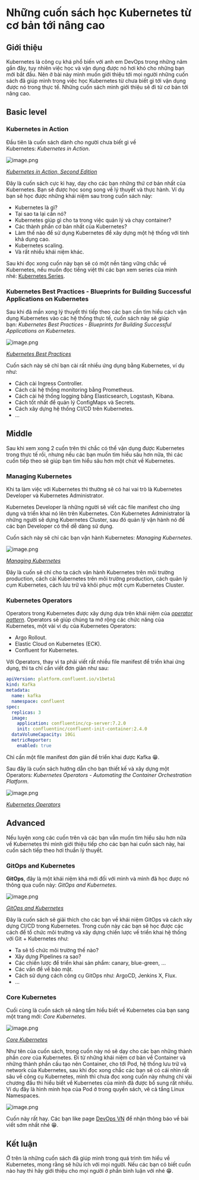 # Những cuốn sách học Kubernetes từ cơ bản tới nâng cao

## Giới thiệu

Kubernetes là công cụ khá phổ biến với anh em DevOps trong những năm gần đây, tuy nhiên việc học và vận dụng được nó hơi khó cho những bạn mới bắt đầu. Nên ở bài này mình muốn giới thiệu tới mọi người những cuốn sách đã giúp mình trong việc học Kubernetes từ chưa biết gì tới vận dụng được nó trong thực tế. Những cuốn sách mình giới thiệu sẽ đi từ cơ bản tới nâng cao.

## Basic level

### Kubernetes in Action

Đầu tiên là cuốn sách dành cho người chưa biết gì về Kubernetes: _Kubernetes in Action_.

![image.png](https://images.viblo.asia/c14ae7a0-c8d3-41b4-a004-96368ecdfb3e.png)

_[Kubernetes in Action, Second Edition](https://www.manning.com/books/kubernetes-in-action-second-edition)_

Đây là cuốn sách cực kì hay, dạy cho các bạn những thứ cơ bản nhất của Kubernetes. Bạn sẽ được học song song về lý thuyết và thực hành. Ví dụ bạn sẽ học được những khái niệm sau trong cuốn sách này:

- Kubernetes là gì?
- Tại sao ta lại cần nó?
- Kubernetes giúp gì cho ta trong việc quản lý và chạy container?
- Các thành phần cơ bản nhất của Kubernetes?
- Làm thế nào để sử dụng Kubernetes để xây dựng một hệ thống với tính khả dụng cao.
- Kubernetes scaling.
- Và rất nhiều khái niệm khác.

Sau khi đọc xong cuốn này bạn sẽ có một nền tảng vững chắc về Kubernetes, nếu muốn đọc tiếng việt thì các bạn xem series của mình nhé: [Kubernetes Series](https://viblo.asia/s/kubernetes-series-bq5QL8QGlD8).

### Kubernetes Best Practices - Blueprints for Building Successful Applications on Kubernetes

Sau khi đã mần xong lý thuyết thì tiếp theo các bạn cần tìm hiểu cách vận dụng Kubernetes vào các hệ thống thực tế, cuốn sách này sẽ giúp bạn: _Kubernetes Best Practices - Blueprints for Building Successful Applications on Kubernetes_.

![image.png](https://images.viblo.asia/47a9fa76-28ac-4595-8c5d-2bee20ce7ea7.png)

_[Kubernetes Best Practices](https://www.oreilly.com/library/view/kubernetes-best-practices/9781492056461)_

Cuốn sách này sẽ chỉ bạn cài rất nhiều ứng dụng bằng Kubernetes, ví dụ như:

- Cách cài Ingress Controller.
- Cách cài hệ thống monitoring bằng Prometheus.
- Cách cài hệ thống logging bằng Elasticsearch, Logstash, Kibana.
- Cách tốt nhất để quản lý ConfigMaps và Secrets.
- Cách xây dựng hệ thống CI/CD trên Kubernetes.
- ...

## Middle

Sau khi xem xong 2 cuốn trên thì chắc có thể vận dụng được Kubernetes trong thực tế rồi, nhưng nếu các bạn muốn tìm hiểu sâu hơn nữa, thì các cuốn tiếp theo sẽ giúp bạn tìm hiểu sâu hơn một chút về Kubernetes.

### Managing Kubernetes

Khi ta làm việc với Kubernetes thì thường sẽ có hai vai trò là Kubernetes Developer và Kubernetes Administrator.

Kubernetes Developer là những người sẽ viết các file manifest cho ứng dụng và triển khai nó lên trên Kubernetes. Còn Kubernetes Administrator là những người sẽ dựng Kubernetes Cluster, sau đó quản lý vận hành nó để các bạn Developer có thể dễ dàng sử dụng.

Cuốn sách này sẽ chỉ các bạn vận hành Kubernetes: _Managing Kubernetes_.

![image.png](https://images.viblo.asia/47dd3c29-0b0d-4199-bb79-7539c5b72a1b.png)

_[Managing Kubernetes](https://www.oreilly.com/library/view/managing-kubernetes/9781492033905)_

Đây là cuốn sẽ chỉ cho ta cách vận hành Kubernetes trên môi trường production, cách cài Kubernetes trên môi trường production, cách quản lý cụm Kubernetes, cách lưu trữ và khôi phục một cụm Kubernetes Cluster.

### Kubernetes Operators

Operators trong Kubernetes được xây dựng dựa trên khái niệm của _[operator pattern](https://kubernetes.io/docs/concepts/extend-kubernetes/operator/)_. Operators sẽ giúp chúng ta mở rộng các chức năng của Kubernetes, một vài ví dụ của Kubernetes Operators:

- Argo Rollout.
- Elastic Cloud on Kubernetes (ECK).
- Confluent for Kubernetes.

Với Operators, thay vì ta phải viết rất nhiều file manifest để triển khai ứng dụng, thì ta chỉ cần viết đơn giản như sau:

```yaml
apiVersion: platform.confluent.io/v1beta1
kind: Kafka
metadata:
  name: kafka
  namespace: confluent
spec:
  replicas: 3
  image:
    application: confluentinc/cp-server:7.2.0
    init: confluentinc/confluent-init-container:2.4.0
  dataVolumeCapacity: 10Gi
  metricReporter:
    enabled: true
```

Chỉ cần một file manifest đơn giản để triển khai được Kafka 😁.

Sau đây là cuốn sách hướng dẫn cho bạn thiết kế và xây dựng một Operators: _Kubernetes Operators - Automating the Container Orchestration Platform_.

![image.png](https://images.viblo.asia/dad5656b-151c-4323-a1db-01e2306286b8.png)

_[Kubernetes Operators](https://www.oreilly.com/library/view/kubernetes-operators/9781492048039/)_

## Advanced

Nếu luyện xong các cuốn trên và các bạn vẫn muốn tìm hiểu sâu hơn nữa về Kubernetes thì mình giới thiệu tiếp cho các bạn hai cuốn sách này, hai cuốn sách tiếp theo hơi thuần lý thuyết.

### GitOps and Kubernetes

**GitOps**, đây là một khái niệm khá mới đối với mình và mình đã học được nó thông qua cuốn này: _GitOps and Kubernetes_.

![image.png](https://images.viblo.asia/5baa0f7b-d1fc-43e3-b1af-2dbbf8cee920.png)

_[GitOps and Kubernetes](https://www.manning.com/books/gitops-and-kubernetes)_

Đây là cuốn sách sẽ giải thích cho các bạn về khái niệm GitOps và cách xây dựng CI/CD trong Kubernetes. Trong cuốn này các bạn sẽ học được các cách để tổ chức môi trường và xây dựng chiến lược về triển khai hệ thống với Git + Kubernetes như:

- Ta sẽ tổ chức môi trường thế nào?
- Xây dựng Pipelines ra sao?
- Các chiến lược để triển khai sản phẩm: canary, blue-green, ...
- Các vấn đề về bảo mật.
- Cách sử dụng cách công cụ GitOps như: ArgoCD, Jenkins X, Flux.
- ...

### Core Kubernetes

Cuối cùng là cuốn sách sẽ nâng tầm hiểu biết về Kubernetes của bạn sang một trang mới: _Core Kubernetes_.

![image.png](https://images.viblo.asia/357f2cf2-e2d5-4299-bbc2-0a29d8b5365f.png)

_[Core Kubernetes](https://www.manning.com/books/core-kubernetes)_

Như tên của cuốn sách, trong cuốn này nó sẽ dạy cho các bạn những thành phần _core_ của Kubernetes. Đi từ những khái niệm cơ bản về Container và những thành phần cấu tạo nên Container, cho tới Pod, hệ thống lưu trữ và network của Kubernetes, sau khi đọc xong chắc các bạn sẽ có cái nhìn rất sâu về công cụ Kubernetes, mình thì chưa đọc xong cuốn này nhưng chỉ vài chương đầu thì hiểu biết về Kubernetes của mình đã được bổ sung rất nhiều. Ví dụ đây là hình minh họa của Pod ở trong quyển sách, vẽ cả tầng Linux Namespaces.

![image.png](https://images.viblo.asia/922316fb-a2b4-44c8-9c7e-077d2fc3bf31.png)

Cuốn này rất hay. Các bạn like page [DevOps VN](https://www.facebook.com/profile.php?id=100085570585155) để nhận thông báo về bài viết sớm nhất nhé 😁.

## Kết luận

Ở trên là những cuốn sách đã giúp mình trong quá trình tìm hiểu về Kubernetes, mong rằng sẽ hữu ích với mọi người. Nếu các bạn có biết cuốn nào hay thì hãy giới thiệu cho mọi người ở phần bình luận với nhé 😁.


